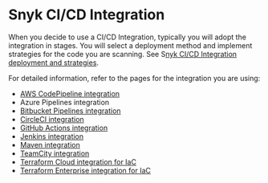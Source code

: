 # Snyk CI/CD Integration

When you decide to use a CI/CD Integration, typically you will adopt the integration in stages. You will select a deployment method and implement strategies for the code you are scanning. See S[nyk CI/CD Integration deployment and strategies](snyk-ci-cd-integration-deployment-and-strategies/).

For detailed information, refer to the pages for the integration you are using:

* [AWS CodePipeline integration](aws-codepipeline-integration/)
* Azure Pipelines integration
* [Bitbucket Pipelines integration](bitbucket-pipelines-integration-overview/)
* [CircleCI integration](circleci-integration-overview.md)
* [GitHub Actions integration](github-actions-integration.md)
* [Jenkins integration](jenkins-integration-overview.md)
* [Maven integration](maven-plugin-integration.md)
* [TeamCity integration](teamcity-integration-overview/)
* [Terraform Cloud integration for IaC](integrating-snyk-with-terraform-cloud.md)
* [Terraform Enterprise integration for IaC](integrating-snyk-with-terraform-enterprise.md)
